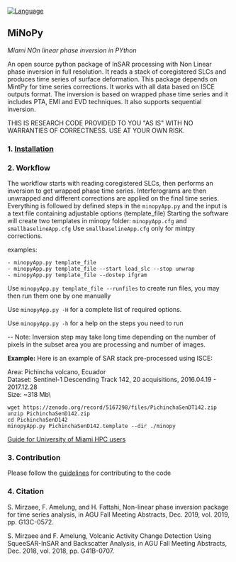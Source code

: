 [![Language](https://img.shields.io/badge/python-3.5%2B-blue.svg)](https://www.python.org/)


## MiNoPy ##
*MIami NOn linear phase inversion in PYthon*

An open source python package of InSAR processing with Non Linear phase inversion in full resolution. It reads a stack of coregistered SLCs and
produces time series of surface deformation. This package depends on MintPy for time series corrections.
It works with all data based on ISCE outputs format. The inversion is based on wrapped phase time series and it includes PTA, EMI and EVD techniques.
It also supports sequential inversion.

THIS IS RESEARCH CODE PROVIDED TO YOU "AS IS" WITH NO WARRANTIES OF CORRECTNESS. USE AT YOUR OWN RISK.


### 1. [Installation](./installation.md) ###

### 2. Workflow ###

The workflow starts with reading coregistered SLCs, then performs an inversion to get wrapped phase time series.
Interferograms are then unwrapped and different corrections are applied on the final time series.
Everything is followed by defined steps in the `minopyApp.py` and the input is a text file containing adjustable options (template_file)
Starting the software will create two templates in minopy folder: `minopyApp.cfg` and `smallbaselineApp.cfg`
Use `smallbaselineApp.cfg` only for mintpy corrections. 

examples:

```
- minopyApp.py template_file
- minopyApp.py template_file --start load_slc --stop unwrap
- minopyApp.py template_file --dostep ifgram
```

Use `minopyApp.py template_file --runfiles` to create run files, you may then run them one by one manually

Use `minopyApp.py -H` for a complete list of required options.

Use `minopyApp.py -h` for a help on the steps you need to run 

-- Note:
Inversion step may take long time depending on the number of pixels in the subset area you are processing and number of images. 


**Example:** Here is an example of SAR stack pre-processed using ISCE:

Area: Pichincha volcano, Ecuador\
Dataset: Sentinel-1 Descending Track 142, 20 acquisitions, 2016.04.19 - 2017.12.28\
Size: ~318 Mb\
```
wget https://zenodo.org/record/5167298/files/PichinchaSenDT142.zip
unzip PichinchaSenD142.zip
cd PichinchaSenD142
minopyApp.py PichinchaSenD142.template --dir ./minopy
```

[Guide for University of Miami HPC users](./HPC_Users.md)

### 3. Contribution ###
Please follow the [guidelines](./CONTRIBUTING.md) for contributing to the code

### 4. Citation ###

S. Mirzaee, F. Amelung, and H. Fattahi, Non-linear phase inversion package for time series
analysis, in AGU Fall Meeting Abstracts, Dec. 2019, vol. 2019, pp. G13C-0572.

S. Mirzaee and F. Amelung, Volcanic Activity Change Detection Using SqueeSAR-InSAR and
Backscatter Analysis, in AGU Fall Meeting Abstracts, Dec. 2018, vol. 2018, pp. G41B-0707.



